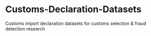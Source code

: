 # Customs-Declaration-Datasets
Customs import declaration datasets for customs selection &amp; fraud detection research
